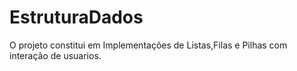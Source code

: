 # EstruturaDados
O projeto constitui em  Implementações de Listas,Filas e Pilhas com interação de usuarios.
